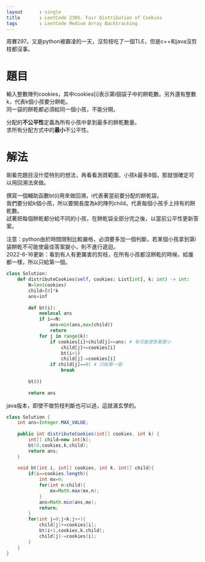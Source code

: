 ```yaml
--- 
layout      : single
title       : LeetCode 2305. Fair Distribution of Cookies
tags        : LeetCode Medium Array Backtracking
---
```

周賽297。又是python被霸凌的一天，沒剪枝吃了一個TLE，但是c++和java沒剪枝都沒事。  

# 題目
輸入整數陣列cookies，其中cookies[i]表示第i個袋子中的餅乾數。另外還有整數k，代表k個小孩要分餅乾。  
同一袋的餅乾都必須給同一個小孩，不能分開。  

分配的**不公平性**定義為所有小孩中拿到最多的餅乾數量。  
求所有分配方式中的**最小**不公平性。  

# 解法
剛看完題目沒什麼特別的想法，再看看測資範圍，小孩k最多8個，那就很確定可以用回溯法來做。  

撰寫一個輔助函數bt(i)用來做回溯，i代表著當前要分配的餅乾袋。  
我們要分給k個小孩，所以要開長度為k的陣列child，代表每個小孩手上持有的餅乾數。  
試著把每個餅乾都分給不同的小孩，在餅乾袋全部分完之後，以當前公平性更新答案。  

注意：python由於時間限制比較嚴格，必須要多加一個判斷，若某個小孩拿到第i袋餅乾不可能使最佳答案變小，則不進行遞迴。  
2022-6-16更新：看到有人有更厲害的剪枝，在所有小孩都沒餅乾的時候，給誰都一樣，所以只給第一個。  

```python
class Solution:
    def distributeCookies(self, cookies: List[int], k: int) -> int:
        N=len(cookies)
        child=[0]*k
        ans=inf
        
        def bt(i):
            nonlocal ans
            if i==N:
                ans=min(ans,max(child))
                return 
            for j in range(k):
                if cookies[i]+child[j]<=ans: # 有可能使答案更小
                    child[j]+=cookies[i]
                    bt(i+1)
                    child[j]-=cookies[i] 
                if child[j]==0: # 只給第一個
                    break
        
        bt(0)
        
        return ans
```

java版本，即使不做剪枝判斷也可以過，這就滿玄學的。

```java
class Solution {
    int ans=Integer.MAX_VALUE;
    
    public int distributeCookies(int[] cookies, int k) {
        int[] child=new int[k];
        bt(0,cookies,k,child);
        return ans;
    }
    
    void bt(int i, int[] cookies, int k, int[] child){
        if(i==cookies.length){
            int mx=0;
            for(int n:child){
                mx=Math.max(mx,n);
            }
            ans=Math.min(ans,mx);
            return;
        }
        for(int j=0;j<k;j++){
            child[j]+=cookies[i];
            bt(i+1,cookies,k,child);
            child[j]-=cookies[i];
        }
    }
}
```

